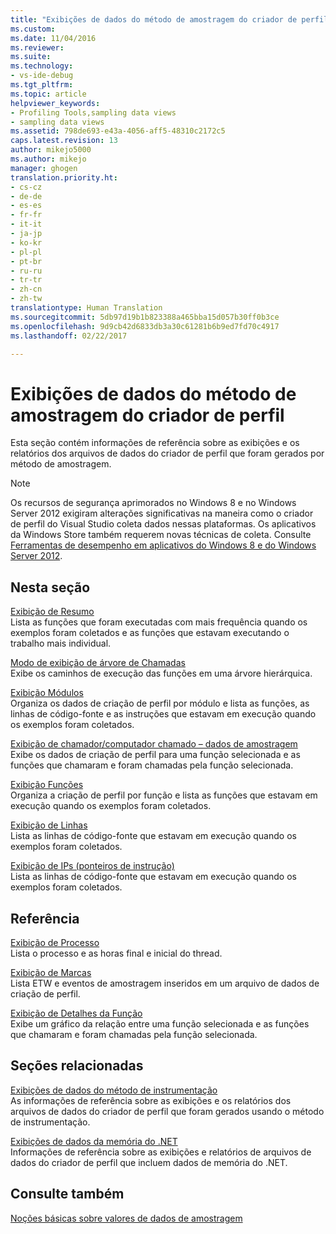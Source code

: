 ```yaml
---
title: "Exibições de dados do método de amostragem do criador de perfil | Microsoft Docs"
ms.custom: 
ms.date: 11/04/2016
ms.reviewer: 
ms.suite: 
ms.technology:
- vs-ide-debug
ms.tgt_pltfrm: 
ms.topic: article
helpviewer_keywords:
- Profiling Tools,sampling data views
- sampling data views
ms.assetid: 798de693-e43a-4056-aff5-48310c2172c5
caps.latest.revision: 13
author: mikejo5000
ms.author: mikejo
manager: ghogen
translation.priority.ht:
- cs-cz
- de-de
- es-es
- fr-fr
- it-it
- ja-jp
- ko-kr
- pl-pl
- pt-br
- ru-ru
- tr-tr
- zh-cn
- zh-tw
translationtype: Human Translation
ms.sourcegitcommit: 5db97d19b1b823388a465bba15d057b30ff0b3ce
ms.openlocfilehash: 9d9cb42d6833db3a30c61281b6b9ed7fd70c4917
ms.lasthandoff: 02/22/2017

---
```

# <a name="profiler-sampling-method-data-views"></a>Exibições de dados do método de amostragem do criador de perfil
Esta seção contém informações de referência sobre as exibições e os relatórios dos arquivos de dados do criador de perfil que foram gerados por método de amostragem.  
  
> [!NOTE]
>  Os recursos de segurança aprimorados no Windows 8 e no Windows Server 2012 exigiram alterações significativas na maneira como o criador de perfil do Visual Studio coleta dados nessas plataformas. Os aplicativos da Windows Store também requerem novas técnicas de coleta. Consulte [Ferramentas de desempenho em aplicativos do Windows 8 e do Windows Server 2012](../profiling/performance-tools-on-windows-8-and-windows-server-2012-applications.md).  
  
## <a name="in-this-section"></a>Nesta seção  
 [Exibição de Resumo](../profiling/summary-view-sampling-data.md)  
 Lista as funções que foram executadas com mais frequência quando os exemplos foram coletados e as funções que estavam executando o trabalho mais individual.  
  
 [Modo de exibição de árvore de Chamadas](../profiling/call-tree-view-sampling-data.md)  
 Exibe os caminhos de execução das funções em uma árvore hierárquica.  
  
 [Exibição Módulos](../profiling/modules-view-sampling-data.md)  
 Organiza os dados de criação de perfil por módulo e lista as funções, as linhas de código-fonte e as instruções que estavam em execução quando os exemplos foram coletados.  
  
 [Exibição de chamador/computador chamado – dados de amostragem](../profiling/caller-callee-view-sampling-data.md)  
 Exibe os dados de criação de perfil para uma função selecionada e as funções que chamaram e foram chamadas pela função selecionada.  
  
 [Exibição Funções](../profiling/functions-view-sampling-data.md)  
 Organiza a criação de perfil por função e lista as funções que estavam em execução quando os exemplos foram coletados.  
  
 [Exibição de Linhas](../profiling/lines-view-sampling-data.md)  
 Lista as linhas de código-fonte que estavam em execução quando os exemplos foram coletados.  
  
 [Exibição de IPs (ponteiros de instrução)](../profiling/instruction-pointers-ips-view-sampling-data.md)  
 Lista as linhas de código-fonte que estavam em execução quando os exemplos foram coletados.  
  
## <a name="reference"></a>Referência  
 [Exibição de Processo](../profiling/process-view.md)  
 Lista o processo e as horas final e inicial do thread.  
  
 [Exibição de Marcas](../profiling/marks-view.md)  
 Lista ETW e eventos de amostragem inseridos em um arquivo de dados de criação de perfil.  
  
 [Exibição de Detalhes da Função](../profiling/function-details-view.md)  
 Exibe um gráfico da relação entre uma função selecionada e as funções que chamaram e foram chamadas pela função selecionada.  
  
## <a name="related-sections"></a>Seções relacionadas  
 [Exibições de dados do método de instrumentação](../profiling/instrumentation-method-data-views.md)  
 As informações de referência sobre as exibições e os relatórios dos arquivos de dados do criador de perfil que foram gerados usando o método de instrumentação.  
  
 [Exibições de dados da memória do .NET](../profiling/dotnet-memory-data-views.md)  
 Informações de referência sobre as exibições e relatórios de arquivos de dados do criador de perfil que incluem dados de memória do .NET.  
  
## <a name="see-also"></a>Consulte também  
 [Noções básicas sobre valores de dados de amostragem](../profiling/understanding-sampling-data-values.md)
